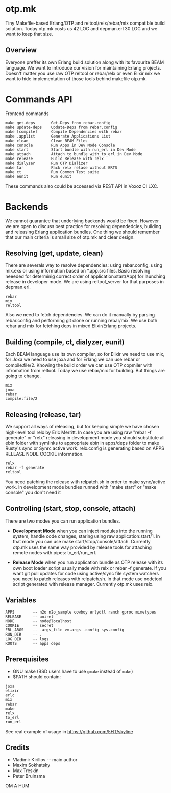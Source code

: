 otp.mk
======

Tiny Makefile-based Erlang/OTP and reltool/relx/rebar/mix compatible build solution.
Today otp.mk costs us 42 LOC and depman.erl 30 LOC and we want to keep that size.

Overview
--------

Everyone preffer its own Erlang build solution along with its favourite BEAM language.
We want to introduce our vision for maintaining Erlang projects. Doesn't matter you use
raw OTP reltool or rebar/relx or even Elixir mix we want to hide implementation of those
tools behind makefile otp.mk.

Commands API
============

Frontend commands

    make get-deps		Get-Deps from rebar.config
    make update-deps	Update-Deps from rebar.config
    make [compile]		Compile Dependencies with rebar
    make .applist		Generate Applications List
    make clean			Clean BEAM Files
    make console		Run Apps in Dev Mode Console
    make start			Start bundle with run_erl in Dev Mode
    make attach			Attach to bundle with to_erl in Dev Mode
    make release		Build Release with relx
    make dialyzer		Run OTP Dializer
    make tar			Pack relx relase without ERTS
    make ct				Run Common Test suite
    make eunit			Run eunit

These commands also could be accessed via REST API in Voxoz CI LXC.

Backends
========

We cannot guarantee that underlying backends would be fixed. However we are
open to discuss best practice for resolving dependedcies, building and releasing
Erlang application bundles. One thing we should remember that our main
criteria is small size of otp.mk and clear design.

Resolving (get, update, clean)
------------------------------

There are severals way to resolve dependencies: using rebar.config,
using mix.exs or using information based on *.app.src files.
Basic resolving neeeded for determinig correct order of
application:start(App) for launching release in developer mode.
We are using reltool_server for that purposes in depman.erl.

    rebar
    mix
    reltool

Also we need to fetch dependencies. We can do it manually by parsing rebar.config and performing git clone or
running rebar/mix. We use both rebar and mix for fetching deps in mixed Elixir/Erlang projects.

Building (compile, ct, dialyzer, eunit)
---------------------------------------

Each BEAM language use its own compiler, so for Elixir we need to use mix,
for Joxa we need to use joxa and for Erlang we can use rebar or compile:file/2.
Knowing the build order we can use OTP copmiler with infromation from reltool.
Today we use rebar/mix for building. But things are going to change.

    mix
    joxa
    rebar
    compile:file/2

Releasing (release, tar)
------------------------

We support all ways of releasing, but for keeping simple we have chosen high-level tool relx by Eric Merritt.
In case you are using raw "rebar -f generate" or "relx" releasing in development mode you should
substitute all ebin folder with symlinks to appropriate ebin in apps/deps folder to make Rusty's
sync or Synrc active work. relx.config is generating based on APPS RELEASE NODE COOKIE information.

    relx
    rebar -f generate
    reltool

You need patching the release with relpatch.sh in order to make sync/active work.
In development mode bundles runned with "make start" or "make console" you don't need it 

Controlling (start, stop, console, attach)
------------------------------------------

There are two modes you can run application bundles.

* **Development Mode** when you can inject modules into the running system,
handle code changes, staring using raw application:start/1. In that mode you can use
make start/stop/console/attach. Currently otp.mk uses the same way provided by
release tools for attaching remote nodes with pipes: to_erl/run_erl.

* **Release Mode** when you run application bundle as OTP release with
its own boot loader script usually made with relx or rebar -f generate.
If you want git pull updates for code using active/sync file system
watchers you need to patch releases with relpatch.sh. In that mode use nodetool
script generated with release manager. Currently otp.mk uses relx.

Variables
---------

    APPS        -- n2o n2o_sample cowboy erlydtl ranch gproc mimetypes
    RELEASE     -- unirel
    NODE        -- node@localhost
    COOKIE      -- secret
    ERL_ARGS    -- -args_file vm.args -config sys.config
    RUN_DIR     -- .
    LOG_DIR     -- logs
    ROOTS       -- apps deps

Prerequisites
-------------

* GNU make (BSD users have to use `gmake` instead of `make`)
* $PATH should contain:

```
joxa
elixir
erlc
mix
rebar
make
relx
to_erl
run_erl
```

See real example of usage in https://github.com/5HT/skyline

Credits
-------

* Vladimir Kirillov -- main author
* Maxim Sokhatsky
* Max Treskin
* Peter Bruinsma

OM A HUM
